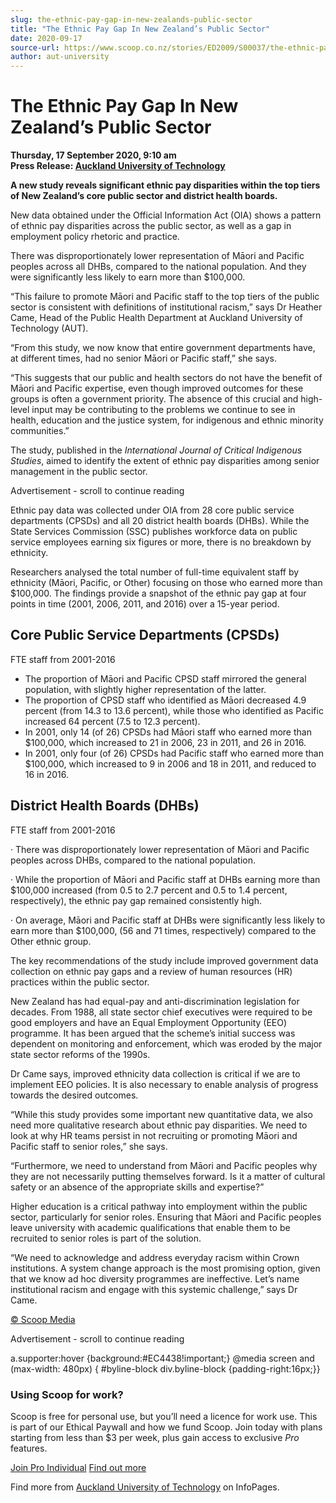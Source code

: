 ```yaml
---
slug: the-ethnic-pay-gap-in-new-zealands-public-sector
title: "The Ethnic Pay Gap In New Zealand’s Public Sector"
date: 2020-09-17
source-url: https://www.scoop.co.nz/stories/ED2009/S00037/the-ethnic-pay-gap-in-new-zealands-public-sector.htm
author: aut-university
---
```

The Ethnic Pay Gap In New Zealand’s Public Sector
=================================================

**Thursday, 17 September 2020, 9:10 am**  
**Press Release: [Auckland University of Technology](https://info.scoop.co.nz/Auckland_University_of_Technology)**

**A new study reveals significant ethnic pay disparities within the top tiers of New Zealand’s core public sector and district health boards.**

New data obtained under the Official Information Act (OIA) shows a pattern of ethnic pay disparities across the public sector, as well as a gap in employment policy rhetoric and practice.

There was disproportionately lower representation of Māori and Pacific peoples across all DHBs, compared to the national population. And they were significantly less likely to earn more than $100,000.

“This failure to promote Māori and Pacific staff to the top tiers of the public sector is consistent with definitions of institutional racism,” says Dr Heather Came, Head of the Public Health Department at Auckland University of Technology (AUT).

“From this study, we now know that entire government departments have, at different times, had no senior Māori or Pacific staff,” she says.

“This suggests that our public and health sectors do not have the benefit of Māori and Pacific expertise, even though improved outcomes for these groups is often a government priority. The absence of this crucial and high-level input may be contributing to the problems we continue to see in health, education and the justice system, for indigenous and ethnic minority communities.”

The study, published in the _International Journal of Critical Indigenous Studies_, aimed to identify the extent of ethnic pay disparities among senior management in the public sector.

Advertisement - scroll to continue reading





Ethnic pay data was collected under OIA from 28 core public service departments (CPSDs) and all 20 district health boards (DHBs). While the State Services Commission (SSC) publishes workforce data on public service employees earning six figures or more, there is no breakdown by ethnicity.

Researchers analysed the total number of full-time equivalent staff by ethnicity (Māori, Pacific, or Other) focusing on those who earned more than $100,000. The findings provide a snapshot of the ethnic pay gap at four points in time (2001, 2006, 2011, and 2016) over a 15-year period.

Core Public Service Departments (CPSDs)
---------------------------------------

FTE staff from 2001-2016

*   The proportion of Māori and Pacific CPSD staff mirrored the general population, with slightly higher representation of the latter.
*   The proportion of CPSD staff who identified as Māori decreased 4.9 percent (from 14.3 to 13.6 percent), while those who identified as Pacific increased 64 percent (7.5 to 12.3 percent).
*   In 2001, only 14 (of 26) CPSDs had Māori staff who earned more than $100,000, which increased to 21 in 2006, 23 in 2011, and 26 in 2016.
*   In 2001, only four (of 26) CPSDs had Pacific staff who earned more than $100,000, which increased to 9 in 2006 and 18 in 2011, and reduced to 16 in 2016.

District Health Boards (DHBs)
-----------------------------

FTE staff from 2001-2016

· There was disproportionately lower representation of Māori and Pacific peoples across DHBs, compared to the national population.

· While the proportion of Māori and Pacific staff at DHBs earning more than $100,000 increased (from 0.5 to 2.7 percent and 0.5 to 1.4 percent, respectively), the ethnic pay gap remained consistently high.

· On average, Māori and Pacific staff at DHBs were significantly less likely to earn more than $100,000, (56 and 71 times, respectively) compared to the Other ethnic group.

The key recommendations of the study include improved government data collection on ethnic pay gaps and a review of human resources (HR) practices within the public sector.

New Zealand has had equal-pay and anti-discrimination legislation for decades. From 1988, all state sector chief executives were required to be good employers and have an Equal Employment Opportunity (EEO) programme. It has been argued that the scheme’s initial success was dependent on monitoring and enforcement, which was eroded by the major state sector reforms of the 1990s.

Dr Came says, improved ethnicity data collection is critical if we are to implement EEO policies. It is also necessary to enable analysis of progress towards the desired outcomes.

“While this study provides some important new quantitative data, we also need more qualitative research about ethnic pay disparities. We need to look at why HR teams persist in not recruiting or promoting Māori and Pacific staff to senior roles,” she says.

“Furthermore, we need to understand from Māori and Pacific peoples why they are not necessarily putting themselves forward. Is it a matter of cultural safety or an absence of the appropriate skills and expertise?”

Higher education is a critical pathway into employment within the public sector, particularly for senior roles. Ensuring that Māori and Pacific peoples leave university with academic qualifications that enable them to be recruited to senior roles is part of the solution.

“We need to acknowledge and address everyday racism within Crown institutions. A system change approach is the most promising option, given that we know ad hoc diversity programmes are ineffective. Let’s name institutional racism and engage with this systemic challenge,” says Dr Came.

[© Scoop Media](http://www.scoop.co.nz/about/terms.html)  

Advertisement - scroll to continue reading



a.supporter:hover {background:#EC4438!important;} @media screen and (max-width: 480px) { #byline-block div.byline-block {padding-right:16px;}}

### Using Scoop for work?

Scoop is free for personal use, but you’ll need a licence for work use. This is part of our Ethical Paywall and how we fund Scoop. Join today with plans starting from less than $3 per week, plus gain access to exclusive _Pro_ features.  
  
[Join Pro Individual](https://pro.scoop.co.nz/Individual/?from=ProIn24) [Find out more](https://pro.scoop.co.nz/using-scoop-for-work/?from=ProIn24)

Find more from [Auckland University of Technology](https://info.scoop.co.nz/Auckland_University_of_Technology) on InfoPages.
